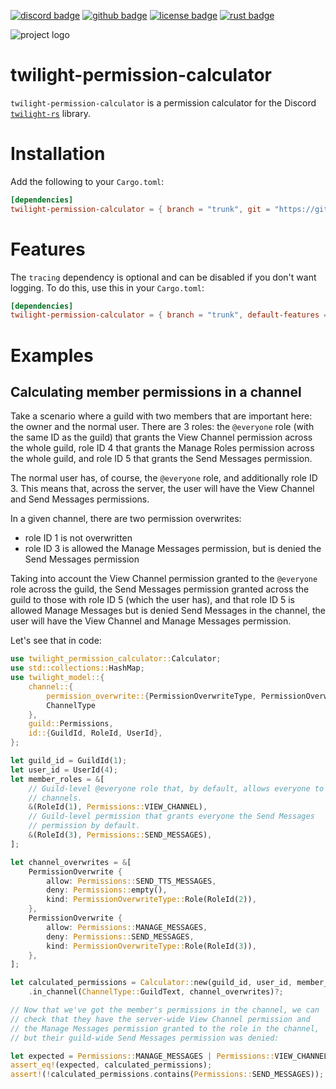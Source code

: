 <!-- cargo-sync-readme start -->

[![discord badge][]][discord link] [![github badge][]][github link] [![license badge][]][license link] [![rust badge]][rust link]

![project logo][logo]

# twilight-permission-calculator

`twilight-permission-calculator` is a permission calculator for the Discord
[`twilight-rs`] library.

# Installation

Add the following to your `Cargo.toml`:

```toml
[dependencies]
twilight-permission-calculator = { branch = "trunk", git = "https://github.com/twilight-rs/permission-calculator" }
```

# Features

The `tracing` dependency is optional and can be disabled if you don't want
logging. To do this, use this in your `Cargo.toml`:

```toml
[dependencies]
twilight-permission-calculator = { branch = "trunk", default-features = false, git = "https://github.com/twilight-rs/permission-calculator" }
```

# Examples

## Calculating member permissions in a channel

Take a scenario where a guild with two members that are important here:
the owner and the normal user. There are 3 roles: the `@everyone` role
(with the same ID as the guild) that grants the View Channel permission
across the whole guild, role ID 4 that grants the Manage Roles permission
across the whole guild, and role ID 5 that grants the Send Messages
permission.

The normal user has, of course, the `@everyone` role, and additionally role
ID 3. This means that, across the server, the user will have the View
Channel and Send Messages permissions.

In a given channel, there are two permission overwrites:

- role ID 1 is not overwritten
- role ID 3 is allowed the Manage Messages permission, but is denied the
Send Messages permission

Taking into account the View Channel permission granted to the `@everyone`
role across the guild, the Send Messages permission granted across the guild
to those with role ID 5 (which the user has), and that role ID 5 is allowed
Manage Messages but is denied Send Messages in the channel, the user will
have the View Channel and Manage Messages permission.

Let's see that in code:

```rust
use twilight_permission_calculator::Calculator;
use std::collections::HashMap;
use twilight_model::{
    channel::{
        permission_overwrite::{PermissionOverwriteType, PermissionOverwrite},
        ChannelType
    },
    guild::Permissions,
    id::{GuildId, RoleId, UserId},
};

let guild_id = GuildId(1);
let user_id = UserId(4);
let member_roles = &[
    // Guild-level @everyone role that, by default, allows everyone to view
    // channels.
    &(RoleId(1), Permissions::VIEW_CHANNEL),
    // Guild-level permission that grants everyone the Send Messages
    // permission by default.
    &(RoleId(3), Permissions::SEND_MESSAGES),
];

let channel_overwrites = &[
    PermissionOverwrite {
        allow: Permissions::SEND_TTS_MESSAGES,
        deny: Permissions::empty(),
        kind: PermissionOverwriteType::Role(RoleId(2)),
    },
    PermissionOverwrite {
        allow: Permissions::MANAGE_MESSAGES,
        deny: Permissions::SEND_MESSAGES,
        kind: PermissionOverwriteType::Role(RoleId(3)),
    },
];

let calculated_permissions = Calculator::new(guild_id, user_id, member_roles)
    .in_channel(ChannelType::GuildText, channel_overwrites)?;

// Now that we've got the member's permissions in the channel, we can
// check that they have the server-wide View Channel permission and
// the Manage Messages permission granted to the role in the channel,
// but their guild-wide Send Messages permission was denied:

let expected = Permissions::MANAGE_MESSAGES | Permissions::VIEW_CHANNEL;
assert_eq!(expected, calculated_permissions);
assert!(!calculated_permissions.contains(Permissions::SEND_MESSAGES));
```

[`twilight-rs`]: https://github.com/twilight-rs/twilight
[license badge]: https://img.shields.io/badge/license-ISC-blue.svg?style=for-the-badge
[license link]: https://opensource.org/licenses/ISC
[logo]: https://raw.githubusercontent.com/twilight-rs/twilight/trunk/logo.png
[rust badge]: https://img.shields.io/badge/rust-1.44.1+-93450a.svg?style=for-the-badge
[rust link]: https://blog.rust-lang.org/2020/06/18/Rust.1.44.1.html
[discord badge]: https://img.shields.io/discord/745809834183753828?color=%237289DA&label=discord%20server&logo=discord&style=for-the-badge
[discord link]: https://discord.gg/7jj8n7D
[github badge]: https://img.shields.io/badge/github-twilight-6f42c1.svg?style=for-the-badge&logo=github
[github link]: https://github.com/twilight-rs/twilight

<!-- cargo-sync-readme end -->
